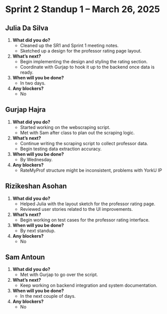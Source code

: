 # Sprint 2 Standup 1 – March 26, 2025

## **Julia Da Silva**
1. **What did you do?**  
   - Cleaned up the SR1 and Sprint 1 meeting notes.  
   - Sketched up a design for the professor rating page layout.  
2. **What’s next?**  
   - Begin implementing the design and styling the rating section.  
   - Coordinate with Gurjap to hook it up to the backend once data is ready.  
3. **When will you be done?**  
   - In two days.  
4. **Any blockers?**  
   - No

## **Gurjap Hajra**
1. **What did you do?**  
   - Started working on the webscraping script.  
   - Met with Sam after class to plan out the scraping logic.  
2. **What’s next?**  
   - Continue writing the scraping script to collect professor data.  
   - Begin testing data extraction accuracy.  
3. **When will you be done?**  
   - By Wednesday.  
4. **Any blockers?**  
   - RateMyProf structure might be inconsistent, problems with YorkU IP

## **Rizikeshan Asohan**
1. **What did you do?**  
   - Helped Julia with the layout sketch for the professor rating page.  
   - Reviewed user stories related to the UI improvements.  
2. **What’s next?**  
   - Begin working on test cases for the professor rating interface.  
3. **When will you be done?**  
   - By next standup.  
4. **Any blockers?**  
   - No

## **Sam Antoun**
1. **What did you do?**  
   - Met with Gurjap to go over the script.
2. **What’s next?**  
   - Keep working on backend integration and system documentation.  
3. **When will you be done?**  
   - In the next couple of days.  
4. **Any blockers?**  
   - No
